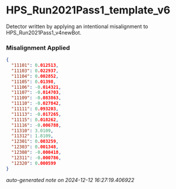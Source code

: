 
# HPS_Run2021Pass1_template_v6

Detector written by applying an intentional misalignment to HPS_Run2021Pass1_v4newBot.

### Misalignment Applied
```json
{
  "11101": 0.012513,
  "11103": 0.022937,
  "11104": 0.002852,
  "11105": 0.01398,
  "11106": -0.014321,
  "11107": -0.014703,
  "11109": -0.083863,
  "11110": -0.027842,
  "11111": 0.093203,
  "11113": -0.017265,
  "11115": 0.018262,
  "11116": -0.006788,
  "11310": 3.0109,
  "11312": 1.8109,
  "12301": 0.003259,
  "12303": 0.001348,
  "12308": -0.000418,
  "12311": -0.000786,
  "12320": 0.000599
}
```

_auto-generated note on 2024-12-12 16:27:19.406922_
